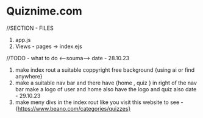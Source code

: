 # Quiznime.com

//SECTION - FILES
1. app.js
2. Views - pages -> index.ejs

//TODO - what to do
<--souma-->
date - 28.10.23
1. make index rout a suitable coppyright free background {using ai or find anywhere}
2. make a suitable nav bar and there have {home , quiz } in right of the nav bar make a logo of user and home also have the logo and quiz also
date - 29.10.23
3. make meny divs in the index rout like you visit this website to see -{https://www.beano.com/categories/quizzes}

